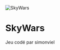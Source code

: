 ![SkyWars](https://vignette.wikia.nocookie.net/mineplex/images/b/b6/Skywarslogo.png/revision/latest?cb=20190727041147)

SkyWars
============
Jeu codé par simonviel